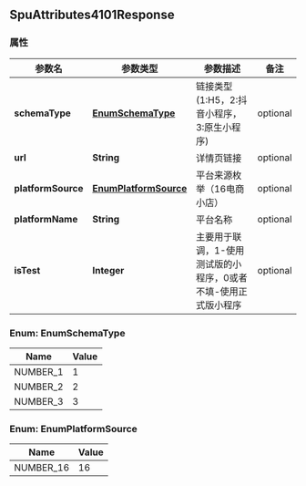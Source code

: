 <a name="SpuAttributes4101Response"></a>
## SpuAttributes4101Response
### 属性
参数名 | 参数类型 | 参数描述 | 备注
------------ | ------------- | ------------- | -------------
**schemaType** | [**EnumSchemaType**](#EnumSchemaType) | 链接类型 (1:H5，2:抖音小程序，3:原生小程序) |  optional
**url** | **String** | 详情页链接 |  optional
**platformSource** | [**EnumPlatformSource**](#EnumPlatformSource) | 平台来源枚举（16电商小店） |  optional
**platformName** | **String** | 平台名称 |  optional
**isTest** | **Integer** | 主要用于联调，1-使用测试版的小程序，0或者不填-使用正式版小程序 |  optional

<a name="EnumSchemaType"></a>
### Enum: EnumSchemaType
Name | Value
---- | -----
NUMBER_1 | 1
NUMBER_2 | 2
NUMBER_3 | 3

<a name="EnumPlatformSource"></a>
### Enum: EnumPlatformSource
Name | Value
---- | -----
NUMBER_16 | 16






